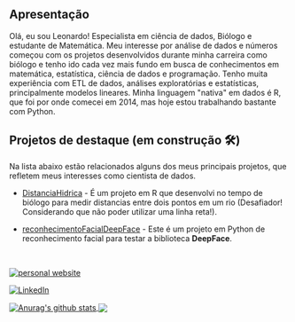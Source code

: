 ## Apresentação

Olá, eu sou Leonardo! Especialista em ciência de dados, Biólogo e estudante de Matemática. Meu interesse por análise de dados e números começou com os projetos desenvolvidos durante minha carreira como biólogo e tenho ido cada vez mais fundo em busca de conhecimentos em matemática, estatística, ciência de dados e programação. Tenho muita experiência com ETL de dados, análises exploratórias e estatísticas, principalmente modelos lineares. Minha linguagem "nativa" em dados é R, que foi por onde comecei em 2014, mas hoje estou trabalhando bastante com Python. 


## Projetos de destaque (em construção 🛠️)

Na lista abaixo estão relacionados alguns dos meus principais projetos, que refletem meus interesses como cientista de dados.

* [DistanciaHidrica](https://github.com/LeonardoDonatoNunes/DistanciaHidrica) - É um projeto em R que desenvolvi no tempo de biólogo para medir distancias entre dois pontos em um rio (Desafiador! Considerando que não poder utilizar uma linha reta!).

* [reconhecimentoFacialDeepFace](https://github.com/LeonardoDonatoNunes/reconhecimentoFacialDeepFace) - Este é um projeto em Python de reconhecimento facial para testar a biblioteca __DeepFace__.


<br>

<p align="center">

[![personal website](https://img.shields.io/badge/-website-ff5500?style=flat&link=https://m-clark.github.io/)](https://leonardodonatonunes.github.io/ds/) 


[![LinkedIn](https://img.shields.io/twitter/url?color=%230077b5&label=connect&logo=linkedin&logoColor=%230077b5&style=flat&url=https://www.linkedin.com/in/michael-clark-b475b5170/)](https://www.linkedin.com/in/leonardo-donato-nunes-754aa5b8/) 

</p>

<a href="https://github.com/anuraghazra/github-readme-stats">
  <img align="center" src="https://github-readme-stats.anuraghazra1.vercel.app/api?username=LeonardoDonatoNunes&show_icons=true&include_all_commits=true&theme=chartreuse-dark" alt="Anurag's github stats" />
</a>

<a href="https://github.com/anuraghazra/github-readme-stats">
  <!-- Change the `github-readme-stats.anuraghazra1.vercel.app` to `github-readme-stats.vercel.app`  -->
  <img align="center" src="https://github-readme-stats.anuraghazra1.vercel.app/api/top-langs/?username=LeonardoDonatoNunes&layout=compact&theme=chartreuse-dark" />
</a>


<!--
**LeonardoDonatoNunes/LeonardoDonatoNunes** is a ✨ _special_ ✨ repository because its `README.md` (this file) appears on your GitHub profile.

